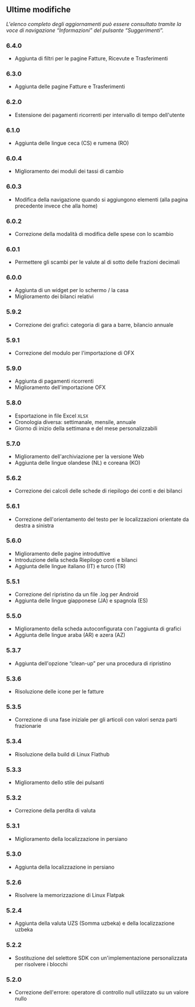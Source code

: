 ## Ultime modifiche

_L'elenco completo degli aggiornamenti può essere consultato tramite la voce di navigazione “Informazioni” del 
pulsante “Suggerimenti”._

### 6.4.0
- Aggiunta di filtri per le pagine Fatture, Ricevute e Trasferimenti

### 6.3.0
- Aggiunta delle pagine Fatture e Trasferimenti

### 6.2.0
- Estensione dei pagamenti ricorrenti per intervallo di tempo dell'utente

### 6.1.0
- Aggiunta delle lingue ceca (CS) e rumena (RO)

### 6.0.4
- Miglioramento dei moduli dei tassi di cambio

### 6.0.3
- Modifica della navigazione quando si aggiungono elementi (alla pagina precedente invece che alla home) 

### 6.0.2
- Correzione della modalità di modifica delle spese con lo scambio

### 6.0.1
- Permettere gli scambi per le valute al di sotto delle frazioni decimali

### 6.0.0
- Aggiunta di un widget per lo schermo / la casa
- Miglioramento dei bilanci relativi

### 5.9.2
- Correzione dei grafici: categoria di gara a barre, bilancio annuale

### 5.9.1
- Correzione del modulo per l'importazione di OFX

### 5.9.0
- Aggiunta di pagamenti ricorrenti
- Miglioramento dell'importazione OFX

### 5.8.0
- Esportazione in file Excel `XLSX`
- Cronologia diversa: settimanale, mensile, annuale
- Giorno di inizio della settimana e del mese personalizzabili

### 5.7.0
- Miglioramento dell'archiviazione per la versione Web
- Aggiunta delle lingue olandese (NL) e coreana (KO)

### 5.6.2
- Correzione dei calcoli delle schede di riepilogo dei conti e dei bilanci

### 5.6.1
- Correzione dell'orientamento del testo per le localizzazioni orientate da destra a sinistra 

### 5.6.0
- Miglioramento delle pagine introduttive
- Introduzione della scheda Riepilogo conti e bilanci
- Aggiunta delle lingue italiano (IT) e turco (TR)

### 5.5.1
- Correzione del ripristino da un file .log per Android
- Aggiunta delle lingue giapponese (JA) e spagnola (ES)

### 5.5.0
- Miglioramento della scheda autoconfigurata con l'aggiunta di grafici
- Aggiunta delle lingue araba (AR) e azera (AZ)

### 5.3.7
- Aggiunta dell'opzione “clean-up” per una procedura di ripristino  

### 5.3.6
- Risoluzione delle icone per le fatture

### 5.3.5
- Correzione di una fase iniziale per gli articoli con valori senza parti frazionarie

### 5.3.4
- Risoluzione della build di Linux Flathub

### 5.3.3
- Miglioramento dello stile dei pulsanti

### 5.3.2
- Correzione della perdita di valuta

### 5.3.1
- Miglioramento della localizzazione in persiano

### 5.3.0
- Aggiunta della localizzazione in persiano

### 5.2.6
- Risolvere la memorizzazione di Linux Flatpak

### 5.2.4
- Aggiunta della valuta UZS (Somma uzbeka) e della localizzazione uzbeka

### 5.2.2
- Sostituzione del selettore SDK con un'implementazione personalizzata per risolvere i blocchi

### 5.2.0
- Correzione dell'errore: operatore di controllo null utilizzato su un valore nullo
